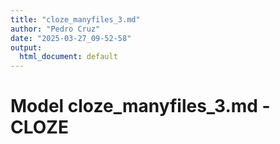 ```yaml
---
title: "cloze_manyfiles_3.md"
author: "Pedro Cruz"
date: "2025-03-27_09-52-58"
output:
  html_document: default
---
```



# Model cloze_manyfiles_3.md - CLOZE

